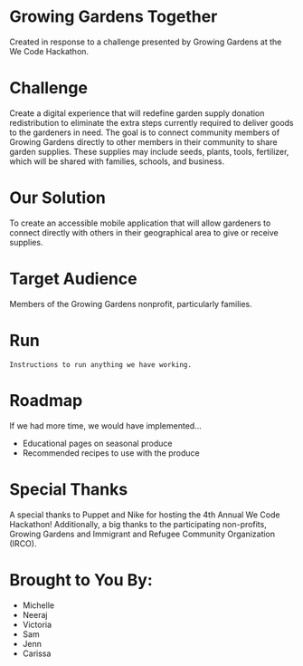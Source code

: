# Growing Gardens Together

Created in response to a challenge presented by Growing Gardens at the We Code Hackathon.

# Challenge
Create a digital experience that will redefine garden supply donation redistribution to eliminate the extra steps currently required to deliver goods to the gardeners in need. The goal is to connect community members of Growing Gardens directly to other members in their community to share garden supplies. These supplies may include seeds, plants, tools, fertilizer, which will be shared with families, schools, and business.

# Our Solution
To create an accessible mobile application that will allow gardeners to connect directly with others in their geographical area to give or receive supplies. 

# Target Audience
Members of the Growing Gardens nonprofit, particularly families. 

# Run
```
Instructions to run anything we have working.
```

# Roadmap 
If we had more time, we would have implemented... 
* Educational pages on seasonal produce
* Recommended recipes to use with the produce

# Special Thanks
A special thanks to Puppet and Nike for hosting the 4th Annual We Code Hackathon! Additionally, a big thanks to the participating non-profits, Growing Gardens and Immigrant and Refugee Community Organization (IRCO). 

# Brought to You By: 
* Michelle
* Neeraj 
* Victoria
* Sam 
* Jenn
* Carissa
